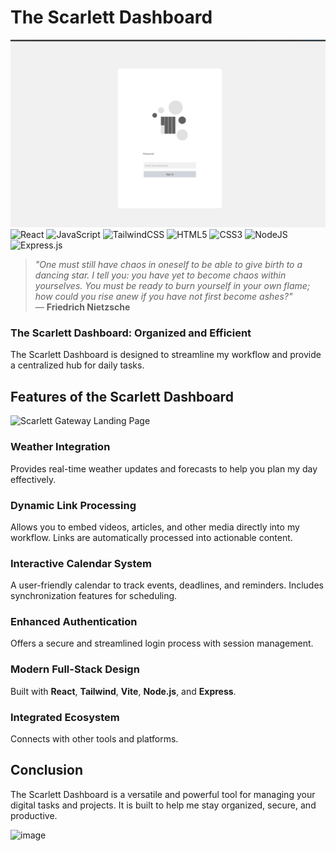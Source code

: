 # The Scarlett Dashboard
![alt text](/examples/login.png)
![React](https://img.shields.io/badge/react-%2320232a.svg?style=for-the-badge&logo=react&logoColor=%2361DAFB)
![JavaScript](https://img.shields.io/badge/javascript-%23323330.svg?style=for-the-badge&logo=javascript&logoColor=%23F7DF1E)
![TailwindCSS](https://img.shields.io/badge/tailwindcss-%2338B2AC.svg?style=for-the-badge&logo=tailwind-css&logoColor=white)
![HTML5](https://img.shields.io/badge/html5-%23E34F26.svg?style=for-the-badge&logo=html5&logoColor=white)
![CSS3](https://img.shields.io/badge/css3-%231572B6.svg?style=for-the-badge&logo=css3&logoColor=white)
![NodeJS](https://img.shields.io/badge/node.js-6DA55F?style=for-the-badge&logo=node.js&logoColor=white)
![Express.js](https://img.shields.io/badge/express.js-%23404d59.svg?style=for-the-badge&logo=express&logoColor=%2361DAFB)

> *"One must still have chaos in oneself to be able to give birth to a dancing star. I tell you: you have yet to become chaos within yourselves. You must be ready to burn yourself in your own flame; how could you rise anew if you have not first become ashes?"*  
— **Friedrich Nietzsche**

### **The Scarlett Dashboard: Organized and Efficient**
The Scarlett Dashboard is designed to streamline my workflow and provide a centralized hub for daily tasks.

## **Features of the Scarlett Dashboard**
![Scarlett Gateway Landing Page](https://github.com/user-attachments/assets/ac711a6c-1c93-4338-b4eb-090dd37e8b41)

### **Weather Integration**
Provides real-time weather updates and forecasts to help you plan my day effectively.

### **Dynamic Link Processing**
Allows you to embed videos, articles, and other media directly into my workflow. Links are automatically processed into actionable content.

### **Interactive Calendar System**
A user-friendly calendar to track events, deadlines, and reminders. Includes synchronization features for scheduling.

### **Enhanced Authentication**
Offers a secure and streamlined login process with session management.

### **Modern Full-Stack Design**
Built with **React**, **Tailwind**, **Vite**, **Node.js**, and **Express**. 
### **Integrated Ecosystem**
Connects with other tools and platforms.

## **Conclusion**
The Scarlett Dashboard is a versatile and powerful tool for managing your digital tasks and projects. It is built to help me stay organized, secure, and productive.

![image](https://github.com/user-attachments/assets/061ea4e2-8e23-4437-9a5f-54b06ddcfb67)
